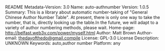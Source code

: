 README
Metadata-Version: 3.0
Name: auto-authnumber
Version: 1.0.5
Summary: This is a library about automatic number-taking of "General Chinese Author Number Table". At present, there is only one way to take the number, that is, directly looking up the table.In the future, we will adapt to a variety of author numbering methods, please wait.
Home-page: http://belfast.web3v.com/power/myself.html
Author: Matt Brown
Author-email: thedayofthedo@gmail.compile
License: GPL-3.0 License
Description: UNKNOWN
Keywords: auto,author number
Platform: any
